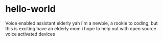 # hello-world
Voice enabled assistant elderly
yah i'm a newbie, a rookie to coding, but this is exciting
have an elderly mom i hope to help out with open source voice activated devices
